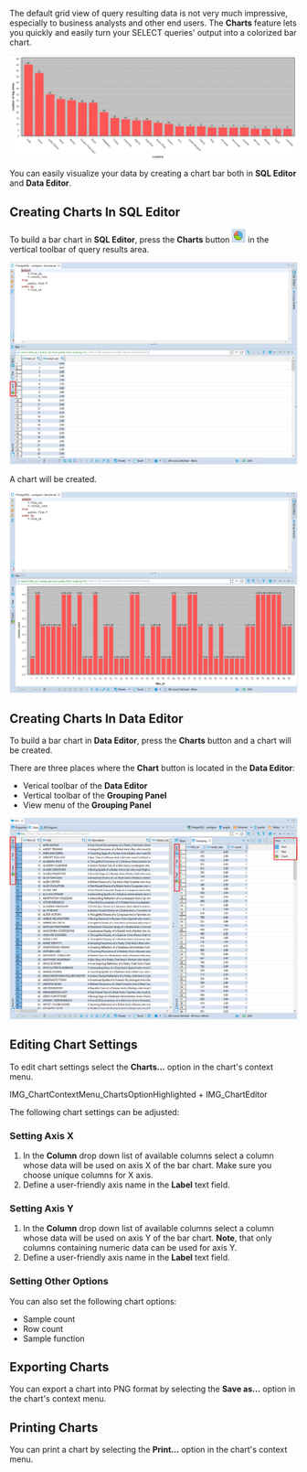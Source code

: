 The default grid view of query resulting data is not very much impressive, especially to business analysts and other end users. The **Charts** feature lets you quickly and easily  turn your SELECT queries' output into a colorized bar chart.

![](images/charts/sample_bar_chart.png)

You can easily visualize your data by creating a chart bar both in **SQL Editor** and **Data Editor**. 

## Creating Charts In SQL Editor

To build a bar chart in **SQL Editor**, press the **Charts** button ![](images/charts/charts_icon.png) in the vertical toolbar of query results area. 

![](images/charts/chart_button_SQLeditor_toolbar.png)

A chart will be created.

![](images/charts/chart_SQLeditor_generated.png)

## Creating Charts In Data Editor

To build a bar chart in **Data Editor**, press the **Charts** button and a chart will be created.

There are three places where the **Chart** button is located in the **Data Editor**:

* Verical toolbar of the **Data Editor**
* Vertical toolbar of the **Grouping Panel**
* View menu of the **Grouping Panel**

![](images/charts/chart_button_DE_locations.png)

## Editing Chart Settings

To edit chart settings select the **Charts...** option in the chart's context menu. 

IMG_ChartContextMenu_ChartsOptionHighlighted + IMG_ChartEditor

The following chart settings can be adjusted:

### Setting Axis X
1. In the **Column** drop down list of available columns select a column whose data will be used on axis X of the bar chart. Make sure you choose unique columns for X axis.
2. Define a user-friendly axis name in the **Label** text field.

### Setting Axis Y
1. In the **Column** drop down list of available columns select a column whose data will be used on axis Y of the bar chart. **Note**, that only columns containing numeric data can be used for axis Y. 
2. Define a user-friendly axis name in the **Label** text field.

### Setting Other Options

You can also set the following chart options: 

* Sample count
* Row count
* Sample function

## Exporting Charts 

You can export а chart into PNG format by selecting the **Save as...** option in the chart's context menu.

## Printing Charts 

You can print а chart by selecting the **Print...** option in the chart's context menu.


